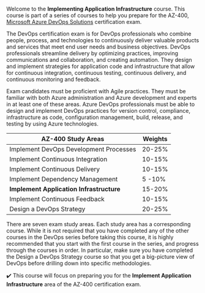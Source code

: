 Welcome to the **Implementing Application Infrastructure** course. This course is part of a series of courses to help you prepare for the AZ-400, [Microsoft Azure DevOps Solutions](https://www.microsoft.com/en-us/learning/exam-AZ-400.aspx) certification exam. 

The DevOps certification exam is for DevOps professionals who combine people, process, and technologies to continuously deliver valuable products and services that meet end user needs and business objectives. DevOps professionals streamline delivery by optimizing practices, improving communications and collaboration, and creating automation. They design and implement strategies for application code and infrastructure that allow for continuous integration, continuous testing, continuous delivery, and continuous monitoring and feedback.

Exam candidates must be proficient with Agile practices. They must be familiar with both Azure administration and Azure development and experts in at least one of these areas. Azure DevOps professionals must be able to design and implement DevOps practices for version control, compliance, infrastructure as code, configuration management, build, release, and testing by using Azure technologies. 

| AZ-400 Study Areas| Weights |
| - | - |
| Implement DevOps Development Processes| 20-25% |
| Implement Continuous Integration | 10-15% |
| Implement Continuous Delivery | 10-15% |
| Implement Dependency Management | 5 -10% |
| **Implement Application Infrastructure** | 15-20% |
| Implement Continuous Feedback | 10-15% |
| Design a DevOps Strategy| 20-25% |

There are seven exam study areas. Each study area has a corresponding course. While it is not required that you have completed any of the other courses in the DevOps series before taking this course, it is highly recommended that you start with the first course in the series, and progress through the courses in order. In particular, make sure you have completed the Design a DevOps Strategy course so that you get a big-picture view of DevOps before drilling down into specific methodologies.

✔️ This course will focus on preparing you for the **Implement Application Infrastructure** area of the AZ-400 certification exam.